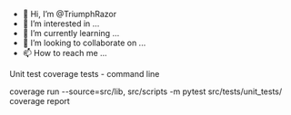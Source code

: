 - 👋 Hi, I’m @TriumphRazor
- 👀 I’m interested in ...
- 🌱 I’m currently learning ...
- 💞️ I’m looking to collaborate on ...
- 📫 How to reach me ...

<!---
TriumphRazor/TriumphRazor is a ✨ special ✨ repository because its `README.md` (this file) appears on your GitHub profile.
You can click the Preview link to take a look at your changes.
--->


Unit test coverage tests -  command line

coverage run --source=src/lib, src/scripts -m pytest src/tests/unit_tests/
coverage report
